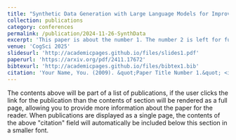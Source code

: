 ```yaml
---
title: "Synthetic Data Generation with Large Language Models for Improved Depression Prediction"
collection: publications
category: conferences
permalink: /publication/2024-11-26-SynthData
excerpt: 'This paper is about the number 1. The number 2 is left for future work.'
venue: 'CogSci 2025'
slidesurl: 'http://academicpages.github.io/files/slides1.pdf'
paperurl: 'https://arxiv.org/pdf/2411.17672'
bibtexurl: 'http://academicpages.github.io/files/bibtex1.bib'
citation: 'Your Name, You. (2009). &quot;Paper Title Number 1.&quot; <i>Journal 1</i>. 1(1).'
---
```

The contents above will be part of a list of publications, if the user clicks the link for the publication than the contents of section will be rendered as a full page, allowing you to provide more information about the paper for the reader. When publications are displayed as a single page, the contents of the above "citation" field will automatically be included below this section in a smaller font.
